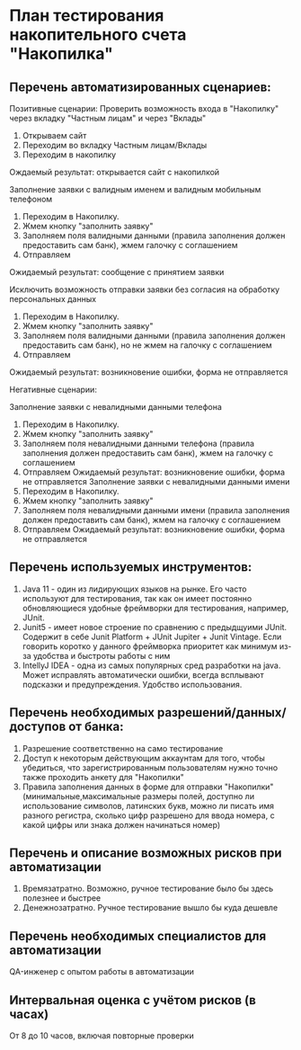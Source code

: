 # План тестирования накопительного счета "Накопилка"
## Перечень автоматизированных сценариев:
Позитивные сценарии:
Проверить возможность входа в "Накопилку" через вкладку "Частным лицам" и через "Вклады"
1. Открываем сайт 
2. Переходим во вкладку Частным лицам/Вклады
3. Переходим в накопилку

Ождаемый результат: открывается сайт с накопилкой

Заполнение заявки с валидным именем и валидным мобильным телефоном
1. Переходим в Накопилку. 
2. Жмем кнопку "заполнить заявку"
3. Заполняем поля валидными данными (правила заполнения должен предоставить сам банк), жмем галочку с соглашением
4. Отправляем

Ожидаемый результат: сообщение с принятием заявки

Исключить возможность отправки заявки без согласия на обработку персональных данных
1. Переходим в Накопилку. 
2. Жмем кнопку "заполнить заявку"
3. Заполняем поля валидными данными (правила заполнения должен предоставить сам банк), но не жмем на галочку с соглашением
4. Отправляем

Ожидаемый результат: возникновение ошибки, форма не отправляется

Негативные сценарии:

Заполнение заявки с невалидными данными телефона
1. Переходим в Накопилку. 
2. Жмем кнопку "заполнить заявку"
3. Заполняем поля невалидными данными телефона (правила заполнения должен предоставить сам банк), жмем на галочку с соглашением
4. Отправляем 
Ожидаемый результат: возникновение ошибки, форма не отправляется
Заполнение заявки с невалидными данными имени
1. Переходим в Накопилку. 
2. Жмем кнопку "заполнить заявку"
3. Заполняем поля невалидными данными имени (правила заполнения должен предоставить сам банк), жмем на галочку с соглашением
4. Отправляем 
Ожидаемый результат: возникновение ошибки, форма не отправляется

## Перечень используемых инструментов:
1. Java 11 - один из лидирующих языков на рынке. Его часто используют для тестирования, так как он имеет постоянно обновляющиеся удобные фреймворки для тестирования, например, JUnit. 
2. Junit5 - имеет новое строение по сравнению с предыдщуими JUnit. Содержит в себе Junit Platform + JUnit Jupiter + Junit Vintage. Если говорить коротко у данного фреймворка приоритет как минимум из-за удобства и быстроты работы с ним
3. IntellyJ IDEA - одна из самых популярных сред разработки на java. Может исправлять автоматически ошибки, всегда всплывают подсказки и предупреждения. Удобство использования.

## Перечень необходимых разрешений/данных/доступов от банка:
1. Разрешение соответственно на само тестирование
2. Доступ к некоторым действующим аккаунтам для того, чтобы убедиться, что зарегистрированным пользователям нужно точно также проходить анкету для "Накопилки"
3. Правила заполнения данных в форме для отправки "Накопилки" (минимальные,максимальные размеры полей, доступно ли использование символов, латинских букв, можно ли писать имя разного регистра, сколько цифр разрешено для ввода номера, с какой цифры или знака должен начинаться номер)

## Перечень и описание возможных рисков при автоматизации
1. Времязатратно. Возможно, ручное тестирование было бы здесь полезнее и быстрее
2. Денежнозатратно. Ручное тестирование вышло бы куда дешевле

## Перечень необходимых специалистов для автоматизации
QA-инженер с опытом работы в автоматизации

## Интервальная оценка с учётом рисков (в часах)
От 8 до 10 часов, включая повторные проверки
